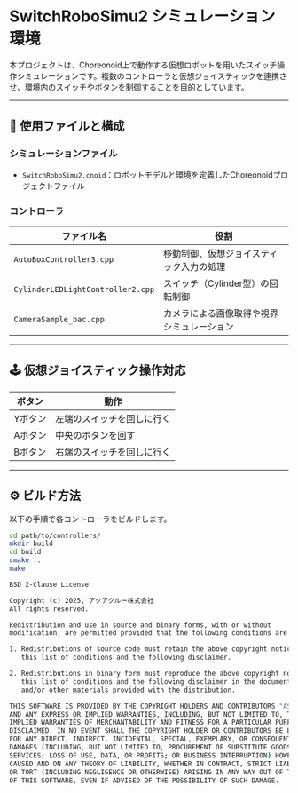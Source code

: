 # SwitchRoboSimu2 シミュレーション環境

本プロジェクトは、Choreonoid上で動作する仮想ロボットを用いたスイッチ操作シミュレーションです。複数のコントローラと仮想ジョイスティックを連携させ、環境内のスイッチやボタンを制御することを目的としています。

---

## 🧩 使用ファイルと構成

### シミュレーションファイル
- `SwitchRoboSimu2.cnoid`：ロボットモデルと環境を定義したChoreonoidプロジェクトファイル

### コントローラ
| ファイル名 | 役割 |
|------------|------|
| `AutoBoxController3.cpp` | 移動制御、仮想ジョイスティック入力の処理 |
| `CylinderLEDLightController2.cpp` | スイッチ（Cylinder型）の回転制御 |
| `CameraSample_bac.cpp` | カメラによる画像取得や視界シミュレーション |

---

## 🕹️ 仮想ジョイスティック操作対応

| ボタン | 動作 |
|--------|------|
| Yボタン | 左端のスイッチを回しに行く |
| Aボタン | 中央のボタンを回す |
| Bボタン | 右端のスイッチを回しに行く|

---

## ⚙️ ビルド方法

以下の手順で各コントローラをビルドします。

```bash
cd path/to/controllers/
mkdir build
cd build
cmake ..
make

BSD 2-Clause License

Copyright (c) 2025, アクアクルー株式会社  
All rights reserved.

Redistribution and use in source and binary forms, with or without  
modification, are permitted provided that the following conditions are met:

1. Redistributions of source code must retain the above copyright notice,  
   this list of conditions and the following disclaimer.

2. Redistributions in binary form must reproduce the above copyright notice,  
   this list of conditions and the following disclaimer in the documentation  
   and/or other materials provided with the distribution.

THIS SOFTWARE IS PROVIDED BY THE COPYRIGHT HOLDERS AND CONTRIBUTORS "AS IS"
AND ANY EXPRESS OR IMPLIED WARRANTIES, INCLUDING, BUT NOT LIMITED TO, THE
IMPLIED WARRANTIES OF MERCHANTABILITY AND FITNESS FOR A PARTICULAR PURPOSE ARE
DISCLAIMED. IN NO EVENT SHALL THE COPYRIGHT HOLDER OR CONTRIBUTORS BE LIABLE
FOR ANY DIRECT, INDIRECT, INCIDENTAL, SPECIAL, EXEMPLARY, OR CONSEQUENTIAL
DAMAGES (INCLUDING, BUT NOT LIMITED TO, PROCUREMENT OF SUBSTITUTE GOODS OR
SERVICES; LOSS OF USE, DATA, OR PROFITS; OR BUSINESS INTERRUPTION) HOWEVER
CAUSED AND ON ANY THEORY OF LIABILITY, WHETHER IN CONTRACT, STRICT LIABILITY,
OR TORT (INCLUDING NEGLIGENCE OR OTHERWISE) ARISING IN ANY WAY OUT OF THE USE
OF THIS SOFTWARE, EVEN IF ADVISED OF THE POSSIBILITY OF SUCH DAMAGE.
